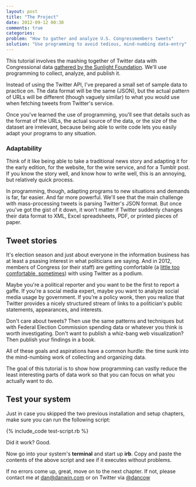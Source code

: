 ```yaml
---
layout: post
title: "The Project"
date: 2012-09-12 00:30
comments: true
categories: 
problem: "How to gather and analyze U.S. Congressmembers tweets"
solution: "Use programming to avoid tedious, mind-numbing data-entry"
---
```



This tutorial involves the mashing together of Twitter data with Congressional data [gathered by the Sunlight Foundation](http://services.sunlightlabs.com/). We'll use programming to collect, analyze, and publish it.

Instead of using the Twitter API, I've prepared a small set of sample data to practice on. The data format will be the same (JSON), but the actual pattern of URLs will be different (though vaguely similar) to what you would use when fetching tweets from Twitter's service.

Once you've learned the use of programming, you'll see that details such as the format of the URLs, the actual source of the data, or the size of the dataset are irrelevant, because being able to write code lets you easily adapt your programs to any situation.


### Adaptability

Think of it like being able to take a traditional news story and adapting it for the early edition, for the website, for the wire service, and for a Tumblr post. If you know the story well, and know how to write well, this is an annoying, but relatively quick process.

In programming, though, adapting programs to new situations and demands is far, far easier. And far more powerful. We'll see that the main challenge with mass-processing tweets is parsing Twitter's JSON format. But once you've got the gist of it down, it won't matter if Twitter suddenly changes their data format to XML, Excel spreadsheets, PDF, or printed pieces of paper.


## Tweet stories

It's election season and just about everyone in the information business has at least a psasing interest in what politicians are saying. And in 2012, members of Congress (or their staff) are getting comfortable (a [little too comfortable, sometimes](http://slatest.slate.com/posts/2011/06/06/anthony_weiner_photos_andrew_breitbart_publishes_photo_he_says_i_0.html)) with using Twitter as a podium.

Maybe you're a political reporter and you want to be the first to report a gaffe. If you're a social media expert, maybe you want to analyze social media usage by government. If you're a policy wonk, then you realize that Twitter provides a nicely structured stream of links to a politician's public statements, appearances, and interests.

Don't care about tweets? Then use the same patterns and techniques but with Federal Election Commission spending data or whatever you think is worth investigating. Don't want to publish a whiz-bang web visualization? Then publish your findings in a book.

All of these goals and aspirations have a common hurdle: the time sunk into the mind-numbing work of collecting and organizing data. 

The goal of this tutorial is to show how programming can vastly reduce the least interesting parts of data work so that you can focus on what you actually want to do.


## Test your system

Just in case you skipped the two previous installation and setup chapters, make sure you can run the following script:

{% include_code test-script.rb %}

Did it work? Good.

Now go into your system's **terminal** and start up **irb**. Copy and paste the contents of the above script and see if it executes without problems.

If no errors come up, great, move on to the next chapter. If not, please contact me at [dan@danwin.com](mailto:&#x64;&#x61;&#x6E;&#x40;&#x64;&#x61;&#x6E;&#x77;&#x69;&#x6E;&#x2E;&#x63;&#x6F;&#x6D;) or on Twitter via [@dancow](http://www.twitter.com/dancow)


